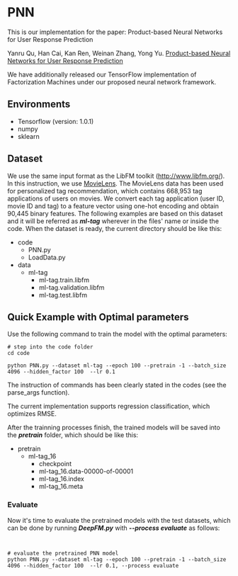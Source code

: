 # PNN

This is our implementation for the paper: Product-based Neural Networks for User Response Prediction

Yanru Qu, Han Cai, Kan Ren, Weinan Zhang, Yong Yu. [Product-based Neural Networks for User Response Prediction](https://arxiv.org/abs/1611.00144)

We have additionally released our TensorFlow implementation of Factorization Machines under our proposed neural network framework. 

## Environments
* Tensorflow (version: 1.0.1)
* numpy
* sklearn
## Dataset
We use the same input format as the LibFM toolkit (http://www.libfm.org/). In this instruction, we use [MovieLens](grouplens.org/datasets/movielens/latest).
The MovieLens data has been used for personalized tag recommendation, which contains 668,953 tag applications of users on movies. We convert each tag application (user ID, movie ID and tag) to a feature vector using one-hot encoding and obtain 90,445 binary features. The following examples are based on this dataset and it will be referred as ***ml-tag*** wherever in the files' name or inside the code.
When the dataset is ready, the current directory should be like this:
* code
    - PNN.py
    - LoadData.py
* data
    - ml-tag
        - ml-tag.train.libfm
        - ml-tag.validation.libfm
        - ml-tag.test.libfm

## Quick Example with Optimal parameters
Use the following command to train the model with the optimal parameters:
```
# step into the code folder
cd code

python PNN.py --dataset ml-tag --epoch 100 --pretrain -1 --batch_size 4096 --hidden_factor 100  --lr 0.1
```
The instruction of commands has been clearly stated in the codes (see the parse_args function). 

The current implementation supports regression classification, which optimizes RMSE. 

After the trainning processes finish, the trained models will be saved into the ***pretrain*** folder, which should be like this:
* pretrain
    - ml-tag_16
        - checkpoint
        - ml-tag_16.data-00000-of-00001
        - ml-tag_16.index
        - ml-tag_16.meta
    
### Evaluate
Now it's time to evaluate the pretrained models with the test datasets, which can be done by running ***DeepFM.py*** with ***--process evaluate*** as follows:
```


# evaluate the pretrained PNN model
python PNN.py --dataset ml-tag --epoch 100 --pretrain -1 --batch_size 4096 --hidden_factor 100  --lr 0.1, --process evaluate
```

